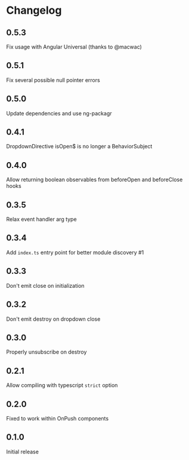 # Changelog

## 0.5.3

Fix usage with Angular Universal (thanks to @macwac)

## 0.5.1

Fix several possible null pointer errors

## 0.5.0

Update dependencies and use ng-packagr

## 0.4.1

DropdownDirective isOpen$ is no longer a BehaviorSubject

## 0.4.0

Allow returning boolean observables from beforeOpen and beforeClose hooks

## 0.3.5

Relax event handler arg type

## 0.3.4

Add `index.ts` entry point for better module discovery #1

## 0.3.3

Don't emit close on initialization

## 0.3.2

Don't emit destroy on dropdown close

## 0.3.0

Properly unsubscribe on destroy

## 0.2.1

Allow compiling with typescript `strict` option

## 0.2.0

Fixed to work within OnPush components

## 0.1.0

Initial release
